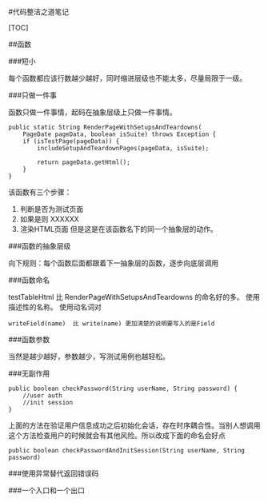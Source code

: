 #代码整洁之道笔记

[TOC]

##函数

###短小

每个函数都应该行数越少越好，同时缩进层级也不能太多，尽量局限于一级。

###只做一件事

函数只做一件事情，起码在抽象层级上只做一件事情。
```
public static String RenderPageWithSetupsAndTeardowns(
    PageDate pageData, boolean isSuite) throws Exception {
    if (isTestPage(pageData)) {
        includeSetupAndTeardownPages(pageData, isSuite);

        return pageData.getHtml();
    }
}
```
该函数有三个步骤：
1. 判断是否为测试页面
2. 如果是则 XXXXXX
3. 渲染HTML页面
但是这是在该函数名下的同一个抽象层的动作。

###函数的抽象层级

向下规则：每个函数后面都跟着下一抽象层的函数，逐步向底层调用

###函数命名

testTableHtml 比 RenderPageWithSetupsAndTeardowns 的命名好的多。
使用描述性的名称。
使用动名词对
```
writeField(name)  比 write(name) 更加清楚的说明要写入的是Field
```


###函数参数

当然是越少越好，参数越少，写测试用例也越轻松。

###无副作用

```
public boolean checkPassword(String userName, String password) {
    //user auth
    //init session
}
```
上面的方法在验证用户信息成功之后初始化会话，存在时序耦合性。当别人想调用这个方法检查用户的时候就会有其他风险。所以改成下面的命名会好点
```
public boolean checkPasswordAndInitSession(String userName, String password) 
```

###使用异常替代返回错误码

###一个入口和一个出口